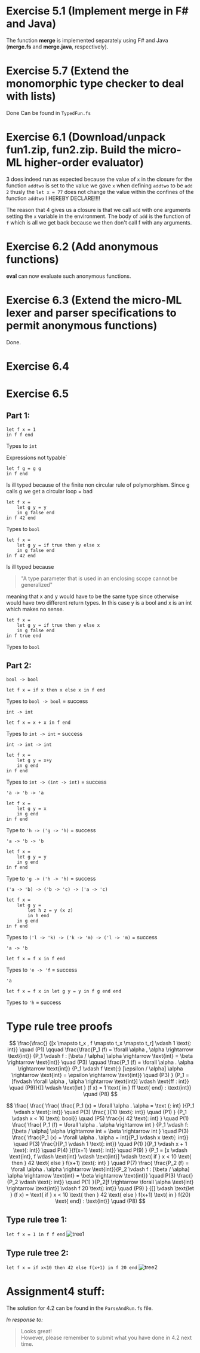 # Exercise 5.1 (Implement merge in F# and Java)
The function **merge** is implemented separately using F# and Java (**merge.fs** and **merge.java**, respectively). 

# Exercise 5.7 (Extend the monomorphic type checker to deal with lists)
Done 
Can be found in `TypedFun.fs`

# Exercise 6.1 (Download/unpack fun1.zip, fun2.zip. Build the micro-ML higher-order evaluator)
3 does indeed run as expected because the value of `x` in the closure for the function `addtwo` is set to the value we gave `x` when defining `addtwo` to be `add 2` thusly the `let x = 77` does not change the value within the confines of the function `addtwo` I HEREBY DECLARE!!!!

The reason that 4 gives us a closure is that we call `add` with one arguments setting the `x` variable in the environment. The body of `add` is the function of `f` which is all we get back because we then don't call f with any arguments. 

# Exercise 6.2 (Add anonymous functions)
**eval** can now evaluate such anonymous functions.

# Exercise 6.3 (Extend the micro-ML lexer and parser specifications to permit anonymous functions)
Done.

# Exercise 6.4

# Exercise 6.5
## Part 1:
```
let f x = 1
in f f end
```
Types to `int`


Expressions not typable`

```
let f g = g g
in f end
```
Is ill typed because of the finite non circular rule of polymorphism. Since g calls g we get a circular loop = bad

```
let f x =
    let g y = y
    in g false end
in f 42 end
```
Types to `bool` 

```
let f x =
    let g y = if true then y else x
    in g false end
in f 42 end
```
Is ill typed because  
> "A type parameter that is used in an enclosing scope cannot be generalized"

meaning that x and y would have to be the same type since otherwise would have two different return types. In this case y is a bool and x is an int which makes no sense.

```
let f x =
    let g y = if true then y else x
    in g false end
in f true end
```
Types to `bool`

## Part 2:

`bool -> bool`
```
let f x = if x then x else x in f end
```  
Types to `bool -> bool` = success

`int -> int`
```
let f x = x + x in f end
```
Types to `int -> int` = success

`int -> int -> int`
```
let f x = 
    let g y = x+y 
    in g end
in f end
```
Types to `int -> (int -> int)` = success

`'a -> 'b -> 'a`
```
let f x = 
    let g y = x
    in g end
in f end 
```
Type to `'h -> ('g -> 'h)` = success

`'a -> 'b -> 'b`
```
let f x =
    let g y = y
    in g end
in f end
```
Type to `'g -> ('h -> 'h)` = success

`('a -> 'b) -> ('b -> 'c) -> ('a -> 'c)`
```
let f x =
    let g y =
        let h z = y (x z)
        in h end
    in g end
in f end
```
Types to `('l -> 'k) -> ('k -> 'm) -> ('l -> 'm)` = success 


`'a -> 'b`
```
let f x = f x in f end
```
Types to `'e -> 'f` = success


`'a`
```
let f x = f x in let g y = y in f g end end
```
Types to `'h` = success

# Type rule tree proofs

$$ \frac{\frac{}
{[x \mapsto t_x , f \mapsto t_x \mapsto t_r] \vdash 1 \text{: int}} \quad (P1) \qquad 
\frac{\frac{P_1 (f) = \forall \alpha , \alpha \rightarrow \text{int}}
{P_1 \vdash f : [\beta / \alpha] \alpha \rightarrow \text{int} = \beta \rightarrow \text{int}} \quad (P3) \qquad \frac{P_1 (f) = \forall \alpha . \alpha \rightarrow \text{int}}
{P_1 \vdash f \text{:} [\epsilon / \alpha] \alpha \rightarrow \text{int} = \epsilon \rightarrow \text{int}} \quad (P3) }
{P_1 = [f\vdash \forall \alpha , \alpha \rightarrow \text{int}] \vdash \text{ff : int}} \quad (P9)}{[] \vdash \text{let } (f x) = 1 \text{ in } ff \text{ end} : \text{int}} \quad (P8) $$


$$
\frac{
\frac{
\frac{
\frac{
P_1 (x) = \forall \alpha . \alpha = \text {: int}
}{P_1 \vdash x \text{: int}}  \quad P(3)
\frac{
}{10 \text{: int}} \quad (P1)
}
{P_1 \vdash x < 10 \text{: bool}} \quad (P5)
\frac{}{
42 \text{: int}
} \quad P(1)
\frac{
\frac{
P_1 (f) = \forall \alpha . \alpha \rightarrow int
}
{P_1 \vdash f: [\beta / \alpha] \alpha \rightarrow int = \beta \rightarrow int
} \quad P(3)
\frac{
\frac{P_1 (x) = \forall \alpha . \alpha = int}{P_1 \vdash x \text{: int}} \quad P(3)
\frac{}{P_1 \vdash 1 \text{: int}} \quad P(1)
}{P_1 \vdash x + 1 \text{: int}} \quad P(4)
}{f(x+1) \text{: int}} \quad P(9)
}
{P_1 = [x \vdash \text{int}, f \vdash \text{int} \vdash \text{int}] \vdash \text{ if } x < 10 \text{ then } 42 \text{ else } f(x+1) \text{: int} } \quad P(7)
\frac{
\frac{P_2 (f) = \forall \alpha . \alpha \rightarrow \text{int}}{P_2 \vdash f : [\beta / \alpha] \alpha \rightarrow \text{int} = \beta \rightarrow \text{int}} \quad P(3)
\frac{}{P_2 \vdash \text{: int}} \quad P(1)
}{P_2[f \rightarrow \forall \alpha \text{int} \rightarrow \text{int}] \vdash f 20 \text{: int}} \quad (P9)
}
{[] \vdash \text{let } (f x) = \text{ if } x < 10 \text{ then } 42 \text{ else } f(x+1) \text{ in } f(20) \text{ end} : \text{int}} \quad (P8)
$$


## Type rule tree 1:
`let f x = 1 in f f end`
![tree1](./imgs/tree1.jpg)

## Type rule tree 2:
`let f x = if x<10 then 42 else f(x+1) in f 20 end`
![tree2](./imgs/tree2.jpg)


# Assignment4 stuff:
The solution for 4.2 can be found in the `ParseAndRun.fs` file.

*In response to:*
>Looks great!<br>However, please remember to submit what you have done in 4.2 next time. 